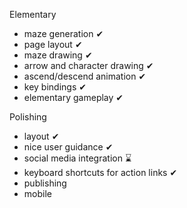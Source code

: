 Elementary
* maze generation ✔
* page layout ✔
* maze drawing ✔
* arrow and character drawing ✔
* ascend/descend animation ✔
* key bindings ✔
* elementary gameplay ✔

Polishing
* layout ✔
* nice user guidance ✔
* social media integration ⌛
* keyboard shortcuts for action links ✔
* publishing
* mobile
